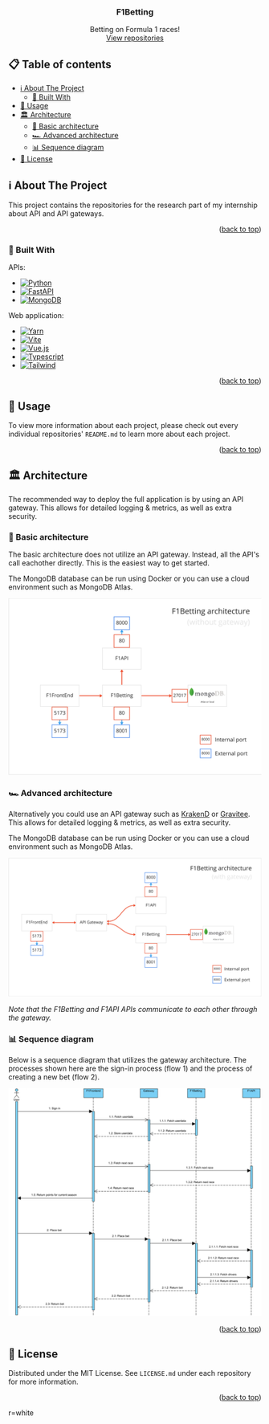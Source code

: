 <a name="readme-top"></a>

<div>
<h3 align="center">F1Betting</h3>

  <p align="center">
    Betting on Formula 1 races!
    <br />
    <a href="https://github.com/orgs/f1betting/repositories">View repositories</a>
  </p>
</div>



<!-- TABLE OF CONTENTS -->

## 📋 Table of contents

- [ℹ️ About The Project](#-about-the-project)
    - [🚧 Built With](#built-with)
- [🚀 Usage ](#-usage)
- [🏛️ Architecture ](#-architecture)
    - [🚜 Basic architecture](#-basic-architecture)
    - [🏎️ Advanced architecture](#-advanced-architecture)
    - [📊 Sequence diagram](#-sequence-diagram)
- [📜 License](#-license)

<!-- ABOUT THE PROJECT -->

## ℹ️ About The Project

This project contains the repositories for the research part of my internship about API and API gateways.

<p align="right">(<a href="#readme-top">back to top</a>)</p>

### 🚧 Built With

APIs:

* [![Python]][Python-url]
* [![FastAPI]][FastAPI-url]
* [![MongoDB]][MongoDB-url]

Web application:

* [![Yarn]][Yarn-url]
* [![Vite]][Vite-url]
* [![Vue.js]][Vue.js-url]
* [![Typescript]][Typescript-url]
* [![Tailwind]][Tailwind-url]

<p align="right">(<a href="#readme-top">back to top</a>)</p>


<!-- USAGE EXAMPLES -->

## 🚀 Usage

To view more information about each project, please check out every individual repositories' ``README.md`` to learn more
about each project.

<p align="right">(<a href="#readme-top">back to top</a>)</p>


<!-- ARCHITECTURE EXAMPLES -->

## 🏛️ Architecture

The recommended way to deploy the full application is by using an API gateway. This allows for detailed logging &
metrics, as well as extra security.

### 🚜 Basic architecture

The basic architecture does not utilize an API gateway. Instead, all the API's call eachother directly. This is the
easiest way to get started.

The MongoDB database can be run using Docker or you can use a cloud environment such as MongoDB Atlas.

<img src="https://github.com/f1betting/.github/raw/main/docs/architecture_basic.jpg">

### 🏎️ Advanced architecture

Alternatively you could use an API gateway such as [KrakenD](https://www.krakend.io/)
or [Gravitee](https://www.gravitee.io/). This allows for detailed logging &
metrics, as well as extra security.

The MongoDB database can be run using Docker or you can use a cloud environment such as MongoDB Atlas.

<img src="https://github.com/f1betting/.github/blob/main/docs/architecture_gateway.jpg">

_Note that the F1Betting and F1API APIs communicate to each other through the gateway._

### 📊 Sequence diagram

Below is a sequence diagram that utilizes the gateway architecture. The processes shown here are the sign-in process
(flow 1) and the process of creating a new bet (flow 2).

<img src="https://github.com/f1betting/.github/raw/main/docs/sequence_diagram.png">

<p align="right">(<a href="#readme-top">back to top</a>)</p>



<!-- LICENSE -->

## 📜 License

Distributed under the MIT License. See `LICENSE.md` under each repository for more information.

<p align="right">(<a href="#readme-top">back to top</a>)</p>



<!-- MARKDOWN LINKS & IMAGES -->
<!-- https://www.markdownguide.org/basic-syntax/#reference-style-links -->

[Python]: https://img.shields.io/badge/python-3670A0?style=for-the-badge&logo=python&logoColor=ffdd54

[Python-url]: https://python.org

[FastAPI]: https://img.shields.io/badge/FastAPI-005571?style=for-the-badge&logo=fastapi

[FastAPI-url]: https://fastapi.tiangolo.com/

[MongoDB]: https://img.shields.io/badge/MongoDB-%234ea94b.svg?style=for-the-badge&logo=mongodb&logoColo

r=white

[MongoDB-url]: https://www.mongodb.com/

[Yarn]: https://img.shields.io/badge/yarn-%232C8EBB.svg?style=for-the-badge&logo=yarn&logoColor=white

[Yarn-url]: https://yarnpkg.com/

[Vite]: https://img.shields.io/badge/vite-%23646CFF.svg?style=for-the-badge&logo=vite&logoColor=white

[Vite-url]: https://vitejs.dev/

[Vue.js]: https://img.shields.io/badge/vuejs-%2335495e.svg?style=for-the-badge&logo=vuedotjs&logoColor=%234FC08D

[Vue.js-url]: https://vuejs.org/

[Typescript]: https://img.shields.io/badge/typescript-%23007ACC.svg?style=for-the-badge&logo=typescript&logoColor=white

[Typescript-url]: https://www.typescriptlang.org/

[Tailwind]: https://img.shields.io/badge/tailwindcss-%2338B2AC.svg?style=for-the-badge&logo=tailwind-css&logoColor=white

[Tailwind-url]: https://tailwindcss.com/
